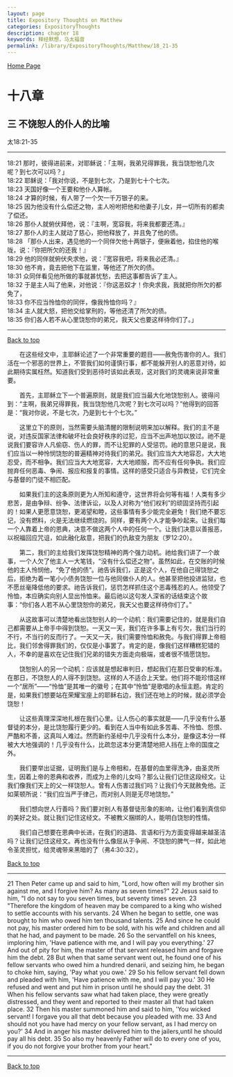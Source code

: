 ```yaml
---
layout: page
title: Expository Thoughts on Matthew
categories: ExpositoryThoughts
description: chapter 18
keywords: 释经默想，马太福音
permalink: /library/ExpositoryThoughts/Matthew/18_21-35
---
```

[ Home Page ]({{site.baseurl}}/index) <br>

<a name="0"></a>
# 十八章 

## 三 不饶恕人的仆人的比喻

太18:21-35

***

18:21 那时，彼得进前来，对耶稣说：「主啊，我弟兄得罪我，我当饶恕他几次呢？到七次可以吗？」<br>
18:22 耶稣说：「我对你说，不是到七次，乃是到七十个七次。<br>
18:23 天国好像一个王要和他仆人算帐。<br>
18:24 才算的时候，有人带了一个欠一千万银子的来。<br>
18:25 因为他没有什么偿还之物，主人吩咐把他和他妻子儿女，并一切所有的都卖了偿还。<br>
18:26 那仆人就俯伏拜他，说：『主啊，宽容我，将来我都要还清。』<br>
18:27 那仆人的主人就动了慈心，把他释放了，并且免了他的债。<br>
18:28 「那仆人出来，遇见他的一个同伴欠他十两银子，便揪着他，掐住他的喉咙，说：『你把所欠的还我！』<br>
18:29 他的同伴就俯伏央求他，说：『宽容我吧，将来我必还清。』<br>
18:30 他不肯，竟去把他下在监里，等他还了所欠的债。<br>
18:31 众同伴看见他所做的事就甚忧愁，去把这事都告诉了主人。<br>
18:32 于是主人叫了他来，对他说：『你这恶奴才！你央求我，我就把你所欠的都免了，<br>
18:33 你不应当怜恤你的同伴，像我怜恤你吗？』<br>
18:34 主人就大怒，把他交给掌刑的，等他还清了所欠的债。<br>
18:35 你们各人若不从心里饶恕你的弟兄，我天父也要这样待你们了。」<br>

***

[Back to top](#0)

&emsp;&emsp;在这些经文中，主耶稣论述了一个非常重要的题目——赦免伤害你的人。我们活在一个邪恶的世界上，不管我们如何谨慎行事，都不能躲开别人的恶意对待，如此期待实属枉然。知道我们受到恶待时该如此表现，这对我们的灵魂来说非常重要。

&emsp;&emsp;首先，主耶稣立下一个普遍原则，就是我们应当最大化地饶恕别人。彼得问到：“主啊，我弟兄得罪我，我当饶恕他几次呢？到七次可以吗？”他得到的回答是：“我对你说，不是七次，乃是到七十个七次。”

&emsp;&emsp;这里立下的原则，当然需要头脑清醒的限制说明来加以解释。我们的主不是说，对违反国家法律和破坏社会良好秩序的过犯，应当不出声地加以放过。祂不是说我们要容许人凡偷窃、伤人的罪，而不让犯罪的人受惩罚。祂的意思只是说，我们应当以一种怜悯饶恕的普遍精神对待我们的弟兄。我们应当大大地容忍，大大地忍受，而不相争。我们应当大大地宽容，大大地顺服，而不应有任何争执。我们应抛弃任何恶毒、争闹、报应和报复的事情。这样的感受只适合与异教徒，它们完全与基督的门徒不相匹配。

&emsp;&emsp;如果我们主的这条原则更为人所知和遵守，这世界将会何等有福！人类有多少悲苦，是由争辩、纷争、法律诉讼，以及人对称为“他们权利”的顽固坚持而引起的！如果人更愿意饶恕，更渴望和睦，这些事情有多少能完全避免！我们绝不要忘记，没有燃料，火是无法继续燃烧的。同样，要有两个人才能争吵起来。让我们每一个人靠着上帝的恩典，决意不做这两个人中的任何一个。让我们决意以善报恶，以祝福回应咒诅，如此融化敌意，把我们的仇敌变为朋友（罗12:20）。

&emsp;&emsp;第二，我们的主给我们发挥饶恕精神的两个强力动机。祂给我们讲了一个故事，一个人欠了他主人一大笔钱，“没有什么偿还之物”。虽然如此，在交账的时候他的主人怜悯他，“免了他的债”。祂告诉我们，正是这个人，在他自己得饶恕之后，拒绝为着一笔小小债务饶恕一位与他同做仆人的人。他甚至把他投进监狱，也不愿丝毫降低他的要求。祂告诉我们，惩罚怎样抓住这个恶毒残忍的人。他领受了怜恤，本应确实向别人显出怜恤来。最后祂以这句发人深省的话结束这个故事：“你们各人若不从心里饶恕你的弟兄，我天父也要这样待你们了。”

&emsp;&emsp;从这故事可以清楚地看出饶恕别人的一个动机：我们需要记住的，就是我们自己都需要从上帝手中得到饶恕。一天又一天，我们在许多事上有亏欠，我们当行的不行，不当行的反而行了。一天又一天，我们需要怜恤和赦免。与我们得罪上帝相比，我们邻舍得罪我们的，仅仅是小事罢了。肯定的是，像我们这样糟糕犯错的人，不幸的是喜欢在记住我们兄弟的错失方面走向极端，或者很不情愿饶恕。

&emsp;&emsp;饶恕别人的另一个动机：应该就是想起审判日，想起我们在那日受审的标准。在那日，不饶恕人的人得不到饶恕。这样的人不适合上天堂。他们将不能珍惜这样一个“居所”——“怜恤”是其唯一的徽号；在其中“怜恤”是歌唱的永恒主题。肯定的是，如果我们想要站在荣耀宝座上的耶稣右边，我们还在地上的时候，就必须学会饶恕！

&emsp;&emsp;让这些真理深深地扎根在我们心里。让人伤心的事实就是——几乎没有什么基督徒的本分，是比饶恕履行更少的。看到在人当中有如此多苦毒、不怜恤、怨恨、严酷和不善，这真叫人难过。然而新约圣经中几乎没有什么本分，是像这本分一样被大大地强调的！几乎没有什么，比疏忽这本分更清楚地把人挡在上帝的国度之外。

&emsp;&emsp;我们要举出证据，证明我们是与上帝相和，在基督的血里得洗净，由圣灵所生，因着上帝的恩典和收养，而成为上帝的儿女吗？那么让我们记住这段经文。让我们像我们天上的父一样饶恕人。曾有人伤害过我们吗？让我们今天就赦免他。正如莱顿所说：“我们应当严于律己，而对别人则是无尽地饶恕。”

&emsp;&emsp;我们想向世人行善吗？我们要对别人有基督徒形象的影响，让他们看到真信仰的美好之处。就让我们记住这经文。不被教义捆绑的人，能明白饶恕的性情。

&emsp;&emsp;我们自己想要在恩典中长进，在我们的道路、言语和行为方面变得越来越圣洁吗？让我们记住这经文。再也没有什么像屈从于争闹、不饶恕的脾气一样，如此地令圣灵担忧，给灵魂带来黑暗的了（弗4:30:32）。

[Back to top](#0)

***

21 Then Peter came up and said to him, "Lord, how often will my brother sin against me, and I forgive him? As many as seven times?" 22 Jesus said to him, "I do not say to you seven times, but seventy times seven. 23 "Therefore the kingdom of heaven may be compared to a king who wished to settle accounts with his servants. 24 When he began to settle, one was brought to him who owed him ten thousand talents. 25 And since he could not pay, his master ordered him to be sold, with his wife and children and all that he had, and payment to be made. 26 So the servantfell on his knees, imploring him, 'Have patience with me, and I will pay you everything.' 27 And out of pity for him, the master of that servant released him and forgave him the debt. 28 But when that same servant went out, he found one of his fellow servants who owed him a hundred denarii, and seizing him, he began to choke him, saying, 'Pay what you owe.' 29 So his fellow servant fell down and pleaded with him, 'Have patience with me, and I will pay you.' 30 He refused and went and put him in prison until he should pay the debt. 31 When his fellow servants saw what had taken place, they were greatly distressed, and they went and reported to their master all that had taken place. 32 Then his master summoned him and said to him, 'You wicked servant! I forgave you all that debt because you pleaded with me. 33 And should not you have had mercy on your fellow servant, as I had mercy on you?' 34 And in anger his master delivered him to the jailers,until he should pay all his debt. 35 So also my heavenly Father will do to every one of you, if you do not forgive your brother from your heart."

***

[Back to top](#0)
